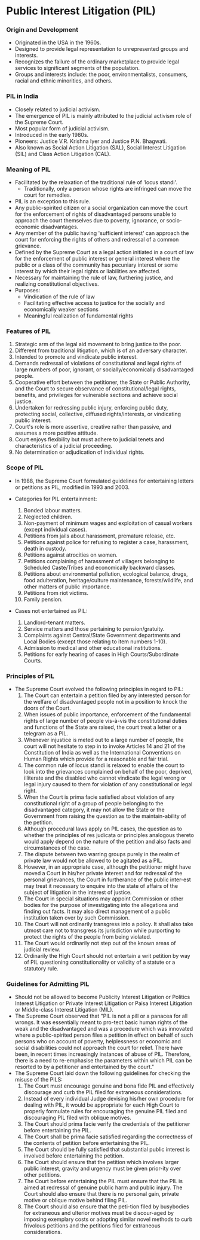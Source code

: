 # Public Interest Litigation (PIL)

### Origin and Development
*   Originated in the USA in the 1960s.
*   Designed to provide legal representation to unrepresented groups and interests.
*   Recognizes the failure of the ordinary marketplace to provide legal services to significant segments of the population.
*   Groups and interests include: the poor, environmentalists, consumers, racial and ethnic minorities, and others.

### PIL in India
*   Closely related to judicial activism.
*   The emergence of PIL is mainly attributed to the judicial activism role of the Supreme Court.
*   Most popular form of judicial activism.
*   Introduced in the early 1980s.
*   Pioneers: Justice V.R. Krishna Iyer and Justice P.N. Bhagwati.
*   Also known as Social Action Litigation (SAL), Social Interest Litigation (SIL) and Class Action Litigation (CAL).

### Meaning of PIL
*   Facilitated by the relaxation of the traditional rule of 'locus standi'.
    *   Traditionally, only a person whose rights are infringed can move the court for remedies.
*   PIL is an exception to this rule.
*   Any public-spirited citizen or a social organization can move the court for the enforcement of rights of disadvantaged persons unable to approach the court themselves due to poverty, ignorance, or socio-economic disadvantages.
*   Any member of the public having 'sufficient interest' can approach the court for enforcing the rights of others and redressal of a common grievance.
*   Defined by the Supreme Court as a legal action initiated in a court of law for the enforcement of public interest or general interest where the public or a class of the community has pecuniary interest or some interest by which their legal rights or liabilities are affected.
*   Necessary for maintaining the rule of law, furthering justice, and realizing constitutional objectives.
*   Purposes:
    *   Vindication of the rule of law
    *   Facilitating effective access to justice for the socially and economically weaker sections
    *   Meaningful realization of fundamental rights

### Features of PIL
1.  Strategic arm of the legal aid movement to bring justice to the poor.
2.  Different from traditional litigation, which is of an adversary character.
3.  Intended to promote and vindicate public interest.
4.  Demands redressal of violations of constitutional and legal rights of large numbers of poor, ignorant, or socially/economically disadvantaged people.
5.  Cooperative effort between the petitioner, the State or Public Authority, and the Court to secure observance of constitutional/legal rights, benefits, and privileges for vulnerable sections and achieve social justice.
6.  Undertaken for redressing public injury, enforcing public duty, protecting social, collective, diffused rights/interests, or vindicating public interest.
7.  Court's role is more assertive, creative rather than passive, and assumes a more positive attitude.
8.  Court enjoys flexibility but must adhere to judicial tenets and characteristics of a judicial proceeding.
9.  No determination or adjudication of individual rights.

### Scope of PIL
*   In 1988, the Supreme Court formulated guidelines for entertaining letters or petitions as PIL, modified in 1993 and 2003.
*   Categories for PIL entertainment:
    1.  Bonded labour matters.
    2.  Neglected children.
    3.  Non-payment of minimum wages and exploitation of casual workers (except individual cases).
    4.  Petitions from jails about harassment, premature release, etc.
    5.  Petitions against police for refusing to register a case, harassment, death in custody.
    6.  Petitions against atrocities on women.
    7.  Petitions complaining of harassment of villagers belonging to Scheduled Caste/Tribes and economically backward classes.
    8.  Petitions about environmental pollution, ecological balance, drugs, food adulteration, heritage/culture maintenance, forests/wildlife, and other matters of public importance.
    9.  Petitions from riot victims.
    10. Family pension.

*   Cases not entertained as PIL:
    1.  Landlord-tenant matters.
    2.  Service matters and those pertaining to pension/gratuity.
    3.  Complaints against Central/State Government departments and Local Bodies (except those relating to item numbers 1-10).
    4.  Admission to medical and other educational institutions.
    5.  Petitions for early hearing of cases in High Courts/Subordinate Courts.

### Principles of PIL

*   The Supreme Court evolved the following principles in regard to PIL:
    1.  The Court can entertain a petition filed by any interested person for the welfare of disadvantaged people not in a position to knock the doors of the Court.
    2.  When issues of public importance, enforcement of the fundamental rights of large number of people vis-à-vis the constitutional duties and functions of the State are raised, the court treat a letter or a telegram as a PIL.
    3.  Whenever injustice is meted out to a large number of people, the court will not hesitate to step in to invoke Articles 14 and 21 of the Constitution of India as well as the International Conventions on Human Rights which provide for a reasonable and fair trial.
    4.  The common rule of locus standi is relaxed to enable the court to look into the grievances complained on behalf of the poor, deprived, illiterate and the disabled who cannot vindicate the legal wrong or legal injury caused to them for violation of any constitutional or legal right.
    5.  When the Court is prima facie satisfied about violation of any constitutional right of a group of people belonging to the disadvantaged category, it may not allow the State or the Government from raising the question as to the maintain-ability of the petition.
    6.  Although procedural laws apply on PIL cases, the question as to whether the principles of res judicata or principles analogous thereto would apply depend on the nature of the petition and also facts and circumstances of the case.
    7.  The dispute between two warring groups purely in the realm of private law would not be allowed to be agitated as a PIL.
    8.  However, in an appropriate case, although the petitioner might have moved a Court in his/her private interest and for redressal of the personal grievances, the Court in furtherance of the public inter-est may treat it necessary to enquire into the state of affairs of the subject of litigation in the interest of justice.
    9.  The Court in special situations may appoint Commission or other bodies for the purpose of investigating into the allegations and finding out facts. It may also direct management of a public institution taken over by such Commission.
    10. The Court will not ordinarily transgress into a policy. It shall also take utmost care not to transgress its jurisdiction while purporting to protect the rights of the people from being violated.
    11. The Court would ordinarily not step out of the known areas of judicial review.
    12. Ordinarily the High Court should not entertain a writ petition by way of PIL questioning constitutionality or validity of a statute or a statutory rule.

### Guidelines for Admitting PIL

*   Should not be allowed to become Publicity Interest Litigation or Politics Interest Litigation or Private Interest Litigation or Paisa Interest Litigation or Middle-class Interest Litigation (MIL).
*   The Supreme Court observed that "PIL is not a pill or a panacea for all wrongs. It was essentially meant to pro-tect basic human rights of the weak and the disadvantaged and was a procedure which was innovated where a public-spirited person files a petition in effect on behalf of such persons who on account of poverty, helplessness or economic and social disabilities could not approach the court for relief. There have been, in recent times increasingly instances of abuse of PIL. Therefore, there is a need to re-emphasise the parameters within which PIL can be resorted to by a petitioner and entertained by the court."
*   The Supreme Court laid down the following guidelines for checking the misuse of the PILS:
    1.  The Court must encourage genuine and bona fide PIL and effectively discourage and curb the PIL filed for extraneous considerations.
    2.  Instead of every individual Judge devising his/her own procedure for dealing with PIL, it would be appropriate for each High Court to properly formulate rules for encouraging the genuine PIL filed and discouraging PIL filed with oblique motives.
    3.  The Court should prima facie verify the credentials of the petitioner before entertaining the PIL.
    4.  The Court shall be prima facie satisfied regarding the correctness of the contents of petition before entertaining the PIL.
    5.  The Court should be fully satisfied that substantial public interest is involved before entertaining the petition.
    6.  The Court should ensure that the petition which involves larger public interest, gravity and urgency must be given prior-ity over other petitions.
    7.  The Court before entertaining the PIL must ensure that the PIL is aimed at redressal of genuine public harm and public injury. The Court should also ensure that there is no personal gain, private motive or oblique motive behind filing PIL.
    8.  The Court should also ensure that the peti-tion filed by busybodies for extraneous and ulterior motives must be discour-aged by imposing exemplary costs or adopting similar novel methods to curb frivolous petitions and the petitions filed for extraneous considerations.